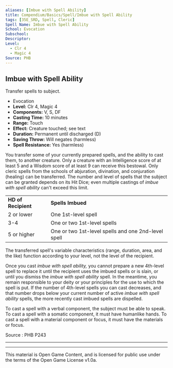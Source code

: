 ```yaml
---
aliases: [Imbue with Spell Ability]
title: Compendium/Basics/Spell/Imbue with Spell Ability
tags: [35E_SRD, Spell, Cleric]
Spell Name: Imbue with Spell Ability
School: Evocation
Subschool: 
Descriptor: 
Level:
  - Clr 4
  - Magic 4
Source: PHB
---
```



## Imbue with Spell Ability

Transfer spells to subject.

*   Evocation
*   **Level:** Clr 4, Magic 4
*   **Components:** V, S, DF
*   **Casting Time:** 10 minutes
*   **Range:** Touch
*   **Effect:** Creature touched; see text
*   **Duration:** Permanent until discharged (D)
*   **Saving Throw:** Will negates (harmless)
*   **Spell Resistance:** Yes (harmless)

<p>You transfer some of your currently prepared spells, and the ability to cast them, to another creature. Only a creature with an Intelligence score of at least 5 and a Wisdom score of at least 9 can receive this bestowal. Only cleric spells from the schools of abjuration, divination, and conjuration (healing) can be transferred. The number and level of spells that the subject can be granted depends on its Hit Dice; even multiple castings of <i>imbue with spell ability</i> can't exceed this limit.</p><table> <tr decoration="underline"> <td> <b>HD of Recipient</b> </td> <td> <b>Spells Imbued</b> </td> </tr> <tr> <td> 2 or lower </td> <td> One 1st-level spell </td> </tr> <tr> <td> 3-4 </td> <td> One or two 1st-level spells </td> </tr> <tr> <td> 5 or higher </td> <td> One or two 1st-level spells and one 2nd-level spell </td> </tr> </table><p>The transferred spell's variable characteristics (range, duration, area, and the like) function according to your level, not the level of the recipient.</p><p>Once you cast <i>imbue with spell ability,</i> you cannot prepare a new 4th-level spell to replace it until the recipient uses the imbued spells or is slain, or until you dismiss the <i>imbue with spell ability</i> spell. In the meantime, you remain responsible to your deity or your principles for the use to which the spell is put. If the number of 4th-level spells you can cast decreases, and that number drops below your current number of active <i>imbue with spell ability</i> spells, the more recently cast imbued spells are dispelled.</p><p>To cast a spell with a verbal component, the subject must be able to speak. To cast a spell with a somatic component, it must have humanlike hands. To cast a spell with a material component or focus, it must have the materials or focus.</p>

Source : PHB P243

---

---

This material is Open Game Content, and is licensed for public use under
the terms of the Open Game License v1.0a.
